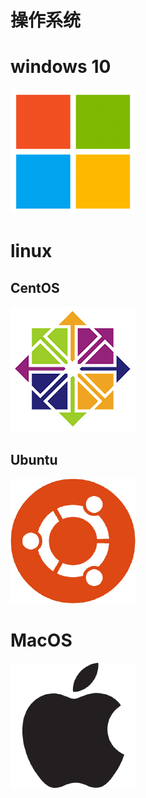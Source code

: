 # 操作系统

# windows 10

![windows](../images/windows.png)

# linux

## CentOS

![CentOS](../images/centos.png)

## Ubuntu

![Ubuntu](../images/ubuntu.png)

# MacOS

![MacOS](../images/macos.png)